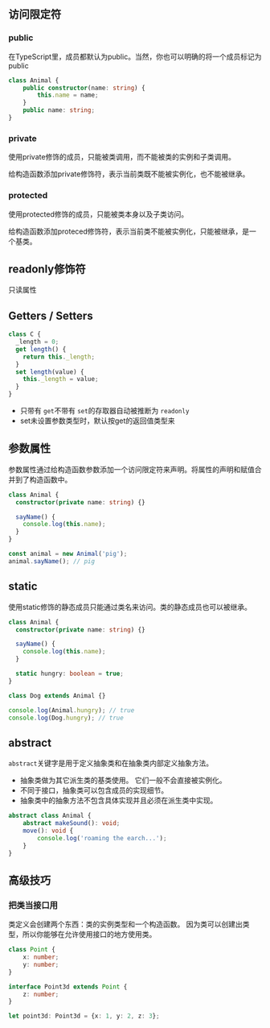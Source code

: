 

## 访问限定符

### public

在TypeScript里，成员都默认为public。当然，你也可以明确的将一个成员标记为public

```typescript
class Animal {
	public constructor(name: string) {
		this.name = name;
	}
	public name: string;
}
```

### private

使用private修饰的成员，只能被类调用，而不能被类的实例和子类调用。

给构造函数添加private修饰符，表示当前类既不能被实例化，也不能被继承。

### protected

使用protected修饰的成员，只能被类本身以及子类访问。

给构造函数添加proteced修饰符，表示当前类不能被实例化，只能被继承，是一个基类。

## readonly修饰符

只读属性

## Getters / Setters

```typescript
class C {
  _length = 0;
  get length() {
    return this._length;
  }
  set length(value) {
    this._length = value;
  }
}
```

- 只带有 `get`不带有 `set`的存取器自动被推断为 `readonly`
- set未设置参数类型时，默认按get的返回值类型来

## 参数属性

参数属性通过给构造函数参数添加一个访问限定符来声明。将属性的声明和赋值合并到了构造函数中。

```typescript
class Animal {
  constructor(private name: string) {}

  sayName() {
    console.log(this.name);
  }
}

const animal = new Animal('pig');
animal.sayName(); // pig
```

## static

使用static修饰的静态成员只能通过类名来访问。类的静态成员也可以被继承。

```typescript
class Animal {
  constructor(private name: string) {}

  sayName() {
    console.log(this.name);
  }

  static hungry: boolean = true;
}

class Dog extends Animal {}

console.log(Animal.hungry); // true
console.log(Dog.hungry); // true
```

## abstract

`abstract`关键字是用于定义抽象类和在抽象类内部定义抽象方法。

- 抽象类做为其它派生类的基类使用。 它们一般不会直接被实例化。
- 不同于接口，抽象类可以包含成员的实现细节。
- 抽象类中的抽象方法不包含具体实现并且必须在派生类中实现。

```typescript
abstract class Animal {
    abstract makeSound(): void;
    move(): void {
        console.log('roaming the earch...');
    }
}
```

## 高级技巧

### 把类当接口用

类定义会创建两个东西：类的实例类型和一个构造函数。 因为类可以创建出类型，所以你能够在允许使用接口的地方使用类。

```typescript
class Point {
    x: number;
    y: number;
}

interface Point3d extends Point {
    z: number;
}

let point3d: Point3d = {x: 1, y: 2, z: 3};
```

